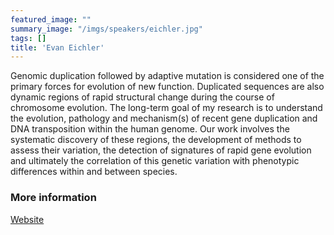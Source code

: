 ```yaml
---
featured_image: ""
summary_image: "/imgs/speakers/eichler.jpg"
tags: []
title: 'Evan Eichler'
---
```


Genomic duplication followed by adaptive mutation is considered one of the primary forces for evolution of new function. Duplicated sequences are also dynamic regions of rapid structural change during the course of chromosome evolution. The long-term goal of my research is to understand the evolution, pathology and mechanism(s) of recent gene duplication and DNA transposition within the human genome.  Our work involves the systematic discovery of these regions, the development of methods to assess their variation, the detection of signatures of rapid gene evolution and ultimately the correlation of this genetic variation with phenotypic differences within and between species. 

### More information
[Website](https://eichlerlab.gs.washington.edu/evan.html)